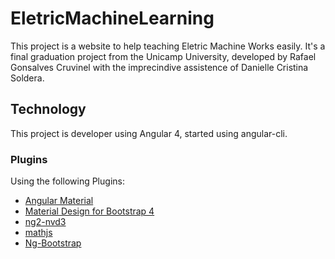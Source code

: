 # EletricMachineLearning

This project is a website to help teaching Eletric Machine Works easily. It's a final graduation project from the Unicamp University, developed by Rafael Gonsalves Cruvinel with the imprecindive assistence of Danielle Cristina Soldera.


## Technology

This project is developer using Angular 4, started using angular-cli.

### Plugins

Using the following Plugins:

  - [Angular Material](https://material.angular.io/)
  - [Material Design for Bootstrap 4](https://mdbootstrap.com/)
  - [ng2-nvd3](https://github.com/krispo/ng2-nvd3)
  - [mathjs](http://mathjs.org/docs/index.html)
  - [Ng-Bootstrap](https://github.com/ng-bootstrap/ng-bootstrap)
